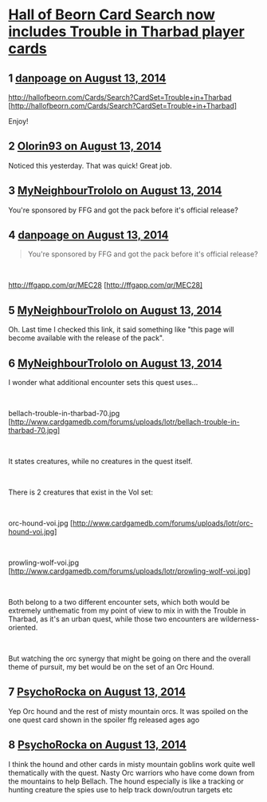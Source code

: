 # [Hall of Beorn Card Search now includes Trouble in Tharbad player cards](https://community.fantasyflightgames.com/topic/113194-hall-of-beorn-card-search-now-includes-trouble-in-tharbad-player-cards/)

## 1 [danpoage on August 13, 2014](https://community.fantasyflightgames.com/topic/113194-hall-of-beorn-card-search-now-includes-trouble-in-tharbad-player-cards/?do=findComment&comment=1196554)

http://hallofbeorn.com/Cards/Search?CardSet=Trouble+in+Tharbad [http://hallofbeorn.com/Cards/Search?CardSet=Trouble+in+Tharbad]

Enjoy!

## 2 [Olorin93 on August 13, 2014](https://community.fantasyflightgames.com/topic/113194-hall-of-beorn-card-search-now-includes-trouble-in-tharbad-player-cards/?do=findComment&comment=1196716)

Noticed this yesterday. That was quick! Great job.

## 3 [MyNeighbourTrololo on August 13, 2014](https://community.fantasyflightgames.com/topic/113194-hall-of-beorn-card-search-now-includes-trouble-in-tharbad-player-cards/?do=findComment&comment=1196768)

You're sponsored by FFG and got the pack before it's official release?

## 4 [danpoage on August 13, 2014](https://community.fantasyflightgames.com/topic/113194-hall-of-beorn-card-search-now-includes-trouble-in-tharbad-player-cards/?do=findComment&comment=1196782)

> You're sponsored by FFG and got the pack before it's official release?

 

http://ffgapp.com/qr/MEC28 [http://ffgapp.com/qr/MEC28]

## 5 [MyNeighbourTrololo on August 13, 2014](https://community.fantasyflightgames.com/topic/113194-hall-of-beorn-card-search-now-includes-trouble-in-tharbad-player-cards/?do=findComment&comment=1196899)

Oh. Last time I checked this link, it said something like "this page will become available with the release of the pack".

## 6 [MyNeighbourTrololo on August 13, 2014](https://community.fantasyflightgames.com/topic/113194-hall-of-beorn-card-search-now-includes-trouble-in-tharbad-player-cards/?do=findComment&comment=1196905)

I wonder what additional encounter sets this quest uses...

 

bellach-trouble-in-tharbad-70.jpg [http://www.cardgamedb.com/forums/uploads/lotr/bellach-trouble-in-tharbad-70.jpg]

 

It states creatures, while no creatures in the quest itself.

 

There is 2 creatures that exist in the VoI set:

 

orc-hound-voi.jpg [http://www.cardgamedb.com/forums/uploads/lotr/orc-hound-voi.jpg]

 

prowling-wolf-voi.jpg [http://www.cardgamedb.com/forums/uploads/lotr/prowling-wolf-voi.jpg]

 

Both belong to a two different encounter sets, which both would be extremely unthematic from my point of view to mix in with the Trouble in Tharbad, as it's an urban quest, while those two encounters are wilderness-oriented. 

 

But watching the orc synergy that might be going on there and the overall theme of pursuit, my bet would be on the set of an Orc Hound.

## 7 [PsychoRocka on August 13, 2014](https://community.fantasyflightgames.com/topic/113194-hall-of-beorn-card-search-now-includes-trouble-in-tharbad-player-cards/?do=findComment&comment=1196911)

Yep Orc hound and the rest of misty mountain orcs. It was spoiled on the one quest card shown in the spoiler ffg released ages ago

## 8 [PsychoRocka on August 13, 2014](https://community.fantasyflightgames.com/topic/113194-hall-of-beorn-card-search-now-includes-trouble-in-tharbad-player-cards/?do=findComment&comment=1196915)

I think the hound and other cards in misty mountain goblins work quite well thematically with the quest. Nasty Orc warriors who have come down from the mountains to help Bellach. The hound especially is like a tracking or hunting creature the spies use to help track down/outrun targets etc

